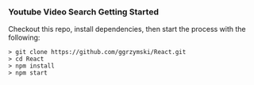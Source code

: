 ### Youtube Video Search Getting Started

Checkout this repo, install dependencies, then start the process with the following:

```
> git clone https://github.com/ggrzymski/React.git
> cd React
> npm install
> npm start
